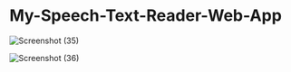# My-Speech-Text-Reader-Web-App

![Screenshot (35)](https://user-images.githubusercontent.com/63878323/79705044-13961000-8269-11ea-9808-d0f563931a60.png)

![Screenshot (36)](https://user-images.githubusercontent.com/63878323/79705104-4dffad00-8269-11ea-8872-e33c63762339.png)
